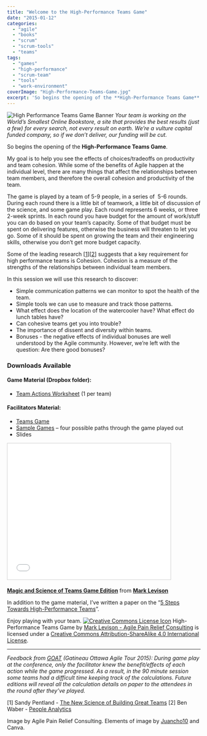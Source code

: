 ```yaml
---
title: "Welcome to the High-Performance Teams Game"
date: "2015-01-12"
categories: 
  - "agile"
  - "books"
  - "scrum"
  - "scrum-tools"
  - "teams"
tags: 
  - "games"
  - "high-performance"
  - "scrum-team"
  - "tools"
  - "work-environment"
coverImage: "High-Performance-Teams-Game.jpg"
excerpt: 'So begins the opening of the **High-Performance Teams Game**. My goal is to help you see'
---
```


![High Performance Teams Game Banner](src/content/blog/welcome-to-the-high-performance-teams-game/images/High-Performance-Teams-Game.jpg) _Your team is working on the World’s Smallest Online Bookstore, a site that provides the best results (just a few) for every search, not every result on earth. We’re a vulture capital funded company, so if we don’t deliver, our funding will be cut._

So begins the opening of the **High-Performance Teams Game**.

My goal is to help you see the effects of choices/tradeoffs on productivity and team cohesion. While some of the benefits of Agile happen at the individual level, there are many things that affect the relationships between team members, and therefore the overall cohesion and productivity of the team.

The game is played by a team of 5-9 people, in a series of  5-6 rounds. During each round there is a little bit of teamwork, a little bit of discussion of the science, and some game play. Each round represents 6 weeks, or three 2-week sprints. In each round you have budget for the amount of work/stuff you can do based on your team’s capacity. Some of that budget must be spent on delivering features, otherwise the business will threaten to let you go. Some of it should be spent on growing the team and their engineering skills, otherwise you don’t get more budget capacity.

Some of the leading research \[[1](#footnotes)\]\[[2](#footnotes)\] suggests that a key requirement for high performance teams is Cohesion. Cohesion is a measure of the strengths of the relationships between individual team members.

In this session we will use this research to discover:

- Simple communication patterns we can monitor to spot the health of the team.
- Simple tools we can use to measure and track those patterns.
- What effect does the location of the watercooler have? What effect do lunch tables have?
- Can cohesive teams get you into trouble?
- The importance of dissent and diversity within teams.
- Bonuses - the negative effects of individual bonuses are well understood by the Agile community. However, we’re left with the question: Are there good bonuses?

### Downloads Available

#### Game Material (Dropbox folder):

- [Team Actions Worksheet](external:https://www.dropbox.com/s/37mhetg9vks4efr/Team%20Actions%20Worksheet.pdf?dl=0) (1 per team)

#### Facilitators Material:

- [Teams Game](external:https://www.dropbox.com/s/shtheqzhnn1rjkh/Team%20Games.pdf?dl=0)
- [Sample Games](external:https://www.dropbox.com/s/1cjj6ljfufxnd65/Sample%20games.pdf?dl=0) – four possible paths through the game played out
- Slides

<iframe style="border: 1px solid #CCC; border-width: 1px; margin-bottom: 5px; max-width: 100%;" src="//www.slideshare.net/slideshow/embed_code/42768710" width="425" height="355" frameborder="0" marginwidth="0" marginheight="0" scrolling="no" allowfullscreen="allowfullscreen"></iframe>

**[Magic and Science of Teams Game Edition](//www.slideshare.net/mlevison/magic-and-science-of-teams-game-edition "Magic and Science of Teams Game Edition")** from **[Mark Levison](//www.slideshare.net/mlevison)**

In addition to the game material, I’ve written a paper on the “[5 Steps Towards High-Performance Teams](external:https://www.dropbox.com/s/n5k56pg8wo3vsni/Five%20Steps%20Towards%20Creating%20High%20Performance%20Teams.pdf?dl=0)”.

Enjoy playing with your team. [![Creative Commons License Icon](src/content/blog/welcome-to-the-high-performance-teams-game/images/88x31.png)](https://creativecommons.org/licenses/by-sa/4.0/) High-Performance Teams Game by [Mark Levison - Agile Pain Relief Consulting](https://agilepainrelief.com) is licensed under a [Creative Commons Attribution-ShareAlike 4.0 International License](external:https://creativecommons.org/licenses/by-sa/4.0/).

* * *

_Feedback from [GOAT](external:https://goagiletour.ca/ "Gatineau Ottawa Agile Tour 2014 (GOAT#14)") (Gatineau Ottawa Agile Tour 2015): During game play at the conference, only the facilitator knew the benefit/effects of each action while the game progressed. As a result, in the 90 minute session some teams had a difficult time keeping track of the calculations. Future editions will reveal all the calculation details on paper to the attendees in the round after they’ve played._

\[1\] Sandy Pentland - [The New Science of Building Great Teams](external:https://hbr.org/2012/04/the-new-science-of-building-great-teams) \[2\] Ben Waber - [People Analytics](external:https://www.amazon.ca/People-Analytics-Technology-Transform-Business/dp/0133158314/&tag=notesfromatoo-20)

Image by Agile Pain Relief Consulting. Elements of image by [Juancho10](external:https://www.vecteezy.com/vector-art/226404-red-vector-dice#licenses-popup) and Canva.
